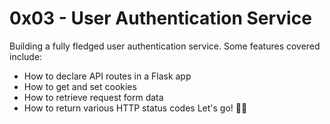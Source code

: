 # 0x03 - User Authentication Service
Building a fully fledged user authentication service. Some features covered include:
- How to declare API routes in a Flask app
- How to get and set cookies
- How to retrieve request form data
- How to return various HTTP status codes
Let's go! 🚀🚀
